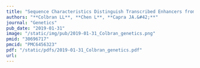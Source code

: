 ```yaml
---
title: "Sequence Characteristics Distinguish Transcribed Enhancers from Promoters and Predict Their Breadth of Activity"
authors: "**Colbran LL**, **Chen L**, **Capra JA.&#42;**"
journal: "Genetics"
pub_date: "2019-01-31"
image: "/static/img/pub/2019-01-31_Colbran_genetics.png"
pmid: "30696717"
pmcid: "PMC6456323"
pdf: "/static/pdfs/2019-01-31_Colbran_genetics.pdf"
url: 
---
```

